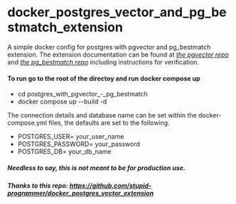 # docker_postgres_vector_and_pg_bestmatch_extension
A simple docker config for postgres with pgvector and pg_bestmatch extension. The extension documentation can be found at *[the pgvector repo](https://www.markdownguide.orghttps://github.com/pgvector/pgvector)* and *[the pg_bestmatch repo](https://github.com/tensorchord/pg_bestmatch.rs)* including instructions for verification.

#### To run go to the root of the directoy and run docker compose up

- cd postgres_with_pgvector_-_pg_bestmatch
- docker compose up --build -d


The connection details and database name can be set within the docker-compose.yml files, the defaults are set to the following.

  - POSTGRES_USER= your_user_name
  - POSTGRES_PASSWORD= your_password
  - POSTGRES_DB= your_db_name


  ##### Needless to say, this is not meant to be for production use.
  ##### Thanks to this repo: https://github.com/stupid-programmer/docker_postgres_vector_extension

  